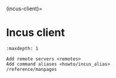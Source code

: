 (incus-client)=
# Incus client

```{toctree}
:maxdepth: 1

Add remote servers <remotes>
Add command aliases <howto/incus_alias>
/reference/manpages
```
